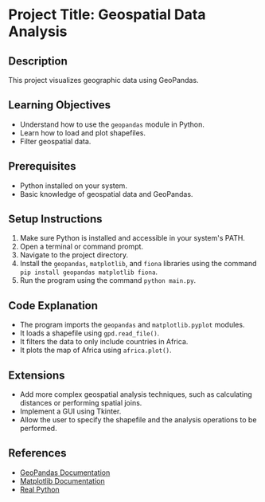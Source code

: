 # Project Title: Geospatial Data Analysis

## Description
This project visualizes geographic data using GeoPandas.

## Learning Objectives
- Understand how to use the `geopandas` module in Python.
- Learn how to load and plot shapefiles.
- Filter geospatial data.

## Prerequisites
- Python installed on your system.
- Basic knowledge of geospatial data and GeoPandas.

## Setup Instructions
1.  Make sure Python is installed and accessible in your system's PATH.
2.  Open a terminal or command prompt.
3.  Navigate to the project directory.
4.  Install the `geopandas`, `matplotlib`, and `fiona` libraries using the command `pip install geopandas matplotlib fiona`.
5.  Run the program using the command `python main.py`.

## Code Explanation
- The program imports the `geopandas` and `matplotlib.pyplot` modules.
- It loads a shapefile using `gpd.read_file()`.
- It filters the data to only include countries in Africa.
- It plots the map of Africa using `africa.plot()`.

## Extensions
- Add more complex geospatial analysis techniques, such as calculating distances or performing spatial joins.
- Implement a GUI using Tkinter.
- Allow the user to specify the shapefile and the analysis operations to be performed.

## References
- [GeoPandas Documentation](https://geopandas.org/en/stable/)
- [Matplotlib Documentation](https://matplotlib.org/stable/api/_as_gen/matplotlib.pyplot.html)
- [Real Python](https://realpython.com/)

